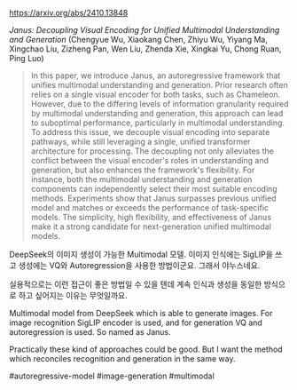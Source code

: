 https://arxiv.org/abs/2410.13848

*Janus: Decoupling Visual Encoding for Unified Multimodal Understanding and Generation* (Chengyue Wu, Xiaokang Chen, Zhiyu Wu, Yiyang Ma, Xingchao Liu, Zizheng Pan, Wen Liu, Zhenda Xie, Xingkai Yu, Chong Ruan, Ping Luo)

> In this paper, we introduce Janus, an autoregressive framework that unifies multimodal understanding and generation. Prior research often relies on a single visual encoder for both tasks, such as Chameleon. However, due to the differing levels of information granularity required by multimodal understanding and generation, this approach can lead to suboptimal performance, particularly in multimodal understanding. To address this issue, we decouple visual encoding into separate pathways, while still leveraging a single, unified transformer architecture for processing. The decoupling not only alleviates the conflict between the visual encoder's roles in understanding and generation, but also enhances the framework's flexibility. For instance, both the multimodal understanding and generation components can independently select their most suitable encoding methods. Experiments show that Janus surpasses previous unified model and matches or exceeds the performance of task-specific models. The simplicity, high flexibility, and effectiveness of Janus make it a strong candidate for next-generation unified multimodal models.

DeepSeek의 이미지 생성이 가능한 Multimodal 모델. 이미지 인식에는 SigLIP을 쓰고 생성에는 VQ와 Autoregression을 사용한 방법이군요. 그래서 야누스네요.

실용적으로는 이런 접근이 좋은 방법일 수 있을 텐데 계속 인식과 생성을 동일한 방식으로 하고 싶어지는 이유는 무엇일까요.

<english>
Multimodal model from DeepSeek which is able to generate images. For image recognition SigLIP encoder is used, and for generation VQ and autoregression is used. So named as Janus.

Practically these kind of approaches could be good. But I want the method which reconciles recognition and generation in the same way.
</english>

#autoregressive-model #image-generation #multimodal 